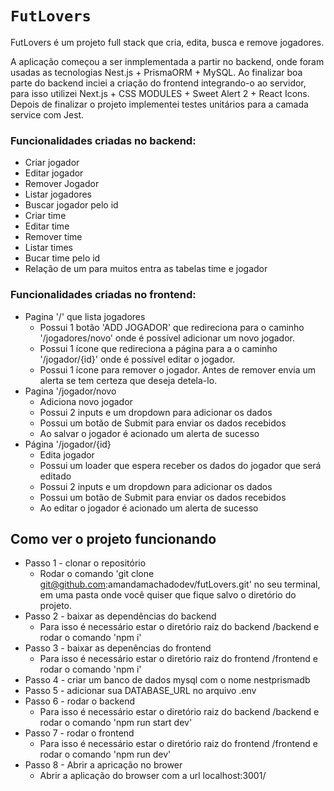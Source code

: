 # `FutLovers`

FutLovers é um projeto full stack que cria, edita, busca e remove jogadores.

A aplicação começou a ser inmplementada a partir no backend, onde foram usadas as tecnologias Nest.js + PrismaORM + MySQL.
Ao finalizar boa parte do backend inciei a criação do frontend integrando-o ao servidor, para isso utilizei Next.js + CSS MODULES + Sweet Alert 2 + React Icons.
Depois de finalizar o projeto implementei testes unitários para a camada service com Jest.

### Funcionalidades criadas no backend:
- Criar jogador
- Editar jogador
- Remover Jogador
- Listar jogadores
- Buscar jogador pelo id
- Criar time
- Editar time
- Remover time
- Listar times
- Bucar time pelo id
- Relação de um para muitos entra as tabelas time e jogador

### Funcionalidades criadas no frontend:
- Pagina '/' que lista jogadores 
    - Possui 1 botão 'ADD JOGADOR' que redireciona para o caminho '/jogadores/novo' onde é possível adicionar um novo jogador.
    - Possui 1 ícone que redireciona a página para a o caminho '/jogador/{id}' onde é possível editar o jogador.
    - Possui 1 ícone para remover o jogador. Antes de remover envia um alerta se tem certeza que deseja detela-lo.
- Pagina '/jogador/novo
    - Adiciona novo jogador
    - Possui 2 inputs e um dropdown para adicionar os dados
    - Possui um botão de Submit para enviar os dados recebidos
    - Ao salvar o jogador é acionado um alerta de sucesso
- Página '/jogador/{id}
    - Edita jogador
    - Possui um loader que espera receber os dados do jogador que será editado
    - Possui 2 inputs e um dropdown para adicionar os dados
    - Possui um botão de Submit para enviar os dados recebidos
    - Ao editar o jogador é acionado um alerta de sucesso




## Como ver o projeto funcionando 
 
 * Passo 1 - clonar o repositório
   * Rodar o comando 'git clone git@github.com:amandamachadodev/futLovers.git' no seu terminal, em uma pasta onde você quiser que fique salvo o diretório do projeto.
 * Passo 2 - baixar as dependências do backend
   * Para isso é necessário estar o diretório raiz do backend /backend e rodar o comando 'npm i'
 * Passo 3 - baixar as depenências do frontend
   * Para isso é necessário estar o diretório raiz do frontend /frontend e rodar o comando 'npm i'
 * Passo 4 - criar um banco de dados mysql com o nome nestprismadb
 * Passo 5 - adicionar sua DATABASE_URL no arquivo .env
 * Passo 6 - rodar o backend
    * Para isso é necessário estar o diretório raiz do backend /backend e rodar o comando 'npm run start dev'
 * Passo 7 - rodar o frontend
   * Para isso é necessário estar o diretório raiz do frontend /frontend e rodar o comando 'npm run dev'
 * Passo 8 - Abrir a apricação no brower
   * Abrir a aplicação do browser com a url localhost:3001/

